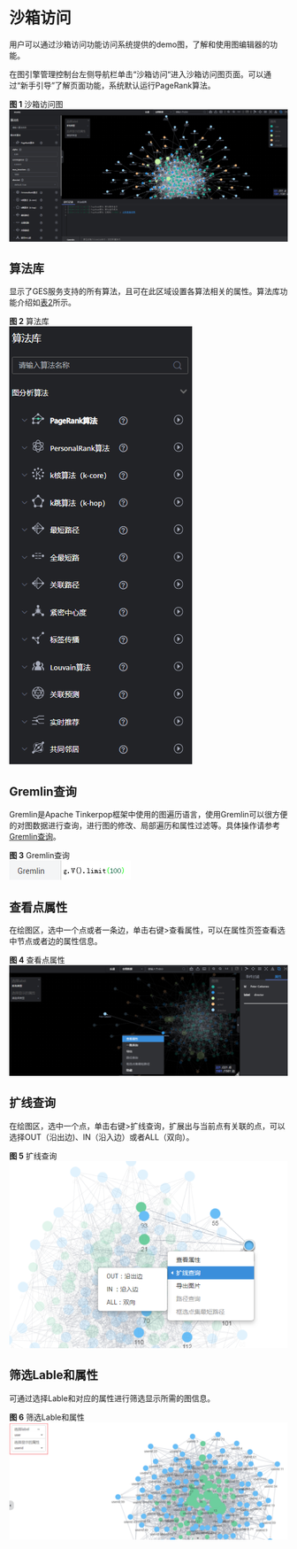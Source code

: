 # 沙箱访问<a name="ges_01_0076"></a>

用户可以通过沙箱访问功能访问系统提供的demo图，了解和使用图编辑器的功能。

在图引擎管理控制台左侧导航栏单击“沙箱访问“进入沙箱访问图页面。可以通过“新手引导”了解页面功能，系统默认运行PageRank算法。

**图 1**  沙箱访问图<a name="fig15380939193415"></a>  
![](figures/沙箱访问图.png "沙箱访问图")

## 算法库<a name="section16768135121719"></a>

显示了GES服务支持的所有算法，且可在此区域设置各算法相关的属性。算法库功能介绍如[表2](编辑器页面介绍.md#table187823443503)所示。

**图 2**  算法库<a name="fig196856365317"></a>  
![](figures/算法库.png "算法库")

## Gremlin查询<a name="section36596389337"></a>

Gremlin是Apache Tinkerpop框架中使用的图遍历语言，使用Gremlin可以很方便的对图数据进行查询，进行图的修改、局部遍历和属性过滤等。具体操作请参考[Gremlin查询](Gremlin查询.md)。

**图 3**  Gremlin查询<a name="fig1154033820439"></a>  
![](figures/Gremlin查询.png "Gremlin查询")

## 查看点属性<a name="section8718157195013"></a>

在绘图区，选中一个点或者一条边，单击右键\>查看属性，可以在属性页签查看选中节点或者边的属性信息。

**图 4**  查看点属性<a name="fig04396138598"></a>  
![](figures/查看点属性.png "查看点属性")

## 扩线查询<a name="section1516316564533"></a>

在绘图区，选中一个点，单击右键\>扩线查询，扩展出与当前点有关联的点，可以选择OUT（沿出边\)、IN（沿入边）或者ALL（双向）。

**图 5**  扩线查询<a name="fig68744331578"></a>  
![](figures/扩线查询.png "扩线查询")

## 筛选Lable和属性<a name="section117461418105810"></a>

可通过选择Lable和对应的属性进行筛选显示所需的图信息。

**图 6**  筛选Lable和属性<a name="fig45941631114"></a>  
![](figures/筛选Lable和属性.png "筛选Lable和属性")

